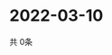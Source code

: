 # 2022-03-10
  共 0条

  <!-- BEGIN -->
  <!-- 最后更新时间Thu Mar 10 2022 07:06:15 GMT+0000 (Coordinated Universal Time) -->
  
  <!-- END -->
  
  